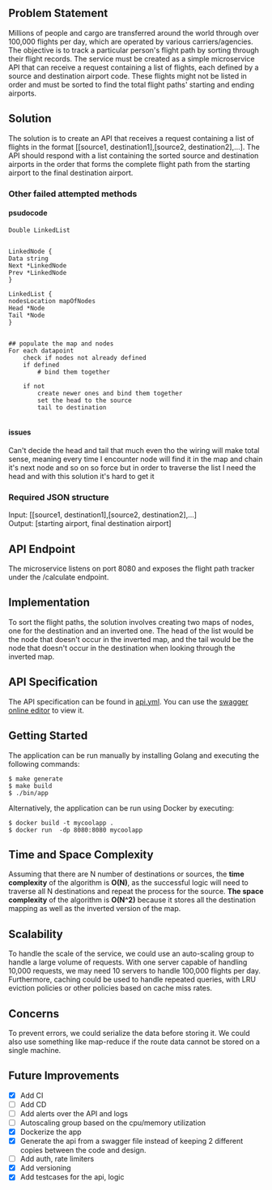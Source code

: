 ## Problem Statement
Millions of people and cargo are transferred around the world through over 100,000 flights per day, which are operated by various carriers/agencies. The objective is to track a particular person's flight path by sorting through their flight records. The service must be created as a simple microservice API that can receive a request containing a list of flights, each defined by a source and destination airport code. These flights might not be listed in order and must be sorted to find the total flight paths' starting and ending airports.

## Solution
The solution is to create an API that receives a request containing a list of flights in the format [[source1, destination1],[source2, destination2],...]. The API should respond with a list containing the sorted source and destination airports in the order that forms the complete flight path from the starting airport to the final destination airport.
### Other failed attempted methods
#### psudocode
```
Double LinkedList


LinkedNode {
Data string
Next *LinkedNode
Prev *LinkedNode
}

LinkedList {
nodesLocation mapOfNodes
Head *Node
Tail *Node
}


## populate the map and nodes
For each datapoint
	check if nodes not already defined
	if defined
		# bind them together
		
	if not
		create newer ones and bind them together
		set the head to the source
		tail to destination


```
#### issues
Can't decide the head and tail that much even tho the wiring will make total sense, meaning every time I encounter node will find it in the map and chain it's next node and so on so force but in order to traverse the list I need the head and with this solution it's hard to get it
### Required JSON structure
Input: [[source1, destination1],[source2, destination2],...]<br>
Output: [starting airport, final destination airport]

## API Endpoint
The microservice listens on port 8080 and exposes the flight path tracker under the /calculate endpoint.

## Implementation
To sort the flight paths, the solution involves creating two maps of nodes, one for the destination and an inverted one. The head of the list would be the node that doesn't occur in the inverted map, and the tail would be the node that doesn't occur in the destination when looking through the inverted map.


## API Specification
The API specification can be found in  [api.yml](api%2Fapi.yml). You can use the [swagger online editor](https://editor.swagger.io/) to view it.

## Getting Started
The application can be run manually by installing Golang and executing the following commands:

```
$ make generate
$ make build
$ ./bin/app
```
Alternatively, the application can be run using Docker by executing:
```
$ docker build -t mycoolapp .
$ docker run  -dp 8080:8080 mycoolapp
```

## Time and Space Complexity
Assuming that there are N number of destinations or sources, the **time complexity** of the algorithm is **O(N)**, as the successful logic will need to traverse all N destinations and repeat the process for the source. **The space complexity** of the algorithm is **O(N^2)** because it stores all the destination mapping as well as the inverted version of the map.

## Scalability
To handle the scale of the service, we could use an auto-scaling group to handle a large volume of requests. With one server capable of handling 10,000 requests, we may need 10 servers to handle 100,000 flights per day. Furthermore, caching could be used to handle repeated queries, with LRU eviction policies or other policies based on cache miss rates.

## Concerns
To prevent errors, we could serialize the data before storing it. We could also use something like map-reduce if the route data cannot be stored on a single machine.

## Future Improvements
-[x] Add CI
-[ ] Add CD
-[ ] Add alerts over the API and logs
-[ ] Autoscaling group based on the cpu/memory utilization
-[x] Dockerize the app
-[x] Generate the api from a swagger file instead of keeping 2 different copies between the code and design.
-[ ] Add auth, rate limiters
-[x] Add versioning
-[x] Add testcases for the api, logic
